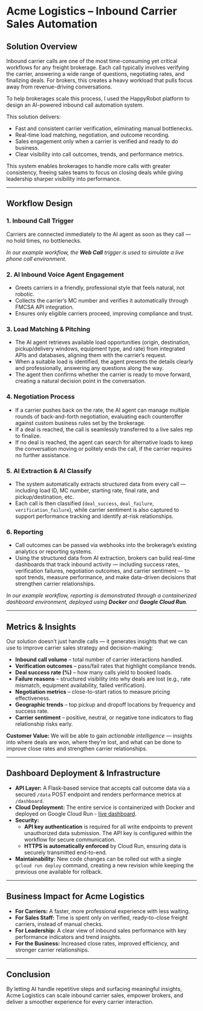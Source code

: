 # **Acme Logistics – Inbound Carrier Sales Automation**

## Solution Overview

Inbound carrier calls are one of the most time-consuming yet critical workflows for any freight brokerage. Each call typically involves verifying the carrier, answering a wide range of questions, negotiating rates, and finalizing deals. For brokers, this creates a heavy workload that pulls focus away from revenue-driving conversations.

To help brokerages scale this process, I used the HappyRobot platform to design an AI-powered inbound call automation system.

This solution delivers:

- Fast and consistent carrier verification, eliminating manual bottlenecks.
- Real-time load matching, negotiation, and outcome recording.
- Sales engagement only when a carrier is verified and ready to do business.
- Clear visibility into call outcomes, trends, and performance metrics.
    
This system enables brokerages to handle more calls with greater consistency, freeing sales teams to focus on closing deals while giving leadership sharper visibility into performance.

----------

## Workflow Design

### 1. Inbound Call Trigger

Carriers are connected immediately to the AI agent as soon as they call — no hold times, no bottlenecks.

_In our example workflow, the **Web Call** trigger is used to simulate a live phone call environment._

### 2. AI Inbound Voice Agent Engagement

- Greets carriers in a friendly, professional style that feels natural, not robotic.
- Collects the carrier’s MC number and verifies it automatically through FMCSA API integration.
- Ensures only eligible carriers proceed, improving compliance and trust.
    
### 3. Load Matching & Pitching

- The AI agent retrieves available load opportunities (origin, destination, pickup/delivery windows, equipment type, and rate) from integrated APIs and databases, aligning them with the carrier’s request.  
- When a suitable load is identified, the agent presents the details clearly and professionally, answering any questions along the way.
- The agent then confirms whether the carrier is ready to move forward, creating a natural decision point in the conversation.

### 4. Negotiation Process

- If a carrier pushes back on the rate, the AI agent can manage multiple rounds of back-and-forth negotiation, evaluating each counteroffer against custom business rules set by the brokerage.
- If a deal is reached, the call is seamlessly transferred to a live sales rep to finalize.
- If no deal is reached, the agent can search for alternative loads to keep the conversation moving or politely ends the call, if the carrier requires no further assistance.

### 5. AI Extraction & AI Classify

- The system automatically extracts structured data from every call — including load ID, MC number, starting rate, final rate, and pickup/destination, etc.
- Each call is then classified (`deal_success`, `deal_failure`, `verification_failure`), while carrier sentiment is also captured to support performance tracking and identify at-risk relationships.

### 6. Reporting

- Call outcomes can be passed via webhooks into the brokerage’s existing analytics or reporting systems.  
- Using the structured data from AI extraction, brokers can build real-time dashboards that track inbound activity — including success rates, verification failures, negotiation outcomes, and carrier sentiment — to spot trends, measure performance, and make data-driven decisions that strengthen carrier relationships.

_In our example workflow, reporting is demonstrated through a containerized dashboard environment, deployed using **Docker** and **Google Cloud Run**._

----------

## Metrics & Insights

Our solution doesn’t just handle calls — it generates insights that we can use to improve carrier sales strategy and decision-making:

- **Inbound call volume** – total number of carrier interactions handled.
- **Verification outcomes** – pass/fail rates that highlight compliance trends.
- **Deal success rate (%)** – how many calls yield to booked loads.
- **Failure reasons** – structured visibility into why deals are lost (e.g., rate mismatch, equipment availability, failed verification).
- **Negotiation metrics** – close-to-start ratios to measure pricing effectiveness.
- **Geographic trends** – top pickup and dropoff locations by frequency and success rate.  
- **Carrier sentiment** – positive, neutral, or negative tone indicators to flag relationship risks early.

**Customer Value:** We will be able to gain _actionable intelligence_ — insights into where deals are won, where they’re lost, and what can be done to improve close rates and strengthen carrier relationships.

----------

## Dashboard Deployment & Infrastructure

- **API Layer:** A Flask-based service that accepts call outcome data via a secured `/data` POST endpoint and renders performance metrics at `/dashboard`.  
- **Cloud Deployment:** The entire service is containerized with Docker and deployed on Google Cloud Run - [live dashboard](https://inbound-dashboard-711249339852.us-west2.run.app/).      
- **Security:**  
    - **API key authentication** is required for all write endpoints to prevent unauthorized data submission. The API key is configured within the workflow for secure communication.
    - **HTTPS is automatically enforced** by Cloud Run, ensuring data is securely transmitted end-to-end.
-   **Maintainability:** New code changes can be rolled out with a single `gcloud run deploy` command, creating a new revision while keeping the previous one available for rollback.

----------

## Business Impact for Acme Logistics

- **For Carriers:** A faster, more professional experience with less waiting.
- **For Sales Staff:** Time is spent only on verified, ready-to-close freight carriers, instead of manual checks.
- **For Leadership:** A clear view of inbound sales performance with key performance indicators and trend insights.
- **For the Business:** Increased close rates, improved efficiency, and stronger carrier relationships.
    
----------

## Conclusion

By letting AI handle repetitive steps and surfacing meaningful insights, Acme Logistics can scale inbound carrier sales, empower brokers, and deliver a smoother experience for every carrier interaction.
